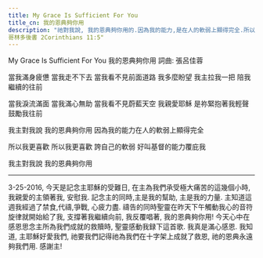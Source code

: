 ```yaml
---
title: My Grace Is Sufficient For You
title_cn: 我的恩典夠你用
description: "祂對我說, 我的恩典夠你用的.因為我的能力,是在人的軟弱上顯得完全.所以我更喜歡誇自己的軟弱,好叫基督的能力覆庇我.But He said to me, "My grace is sufficient for you, for my power is made perfect in weakness.  Therefore I will boast all the more gladly about my weaknesses, so that Christ's power may rest on me.  
哥林多後書 2Corinthians 11:5"
---
```


My Grace Is Sufficient For You
我的恩典夠你用
詞曲: 張呂佳蓉

當我滿身疲憊
當我走不下去
當我看不見前面道路
我多麼盼望 我主拉我一把
陪我繼續的往前

當我淚流滿面
當我滿心無助
當我看不見蔚藍天空
我親愛耶穌 是祢緊抱著我
​輕聲鼓勵我往前

我主對我說
我的恩典夠你用
因為我的能力在人的軟弱上顯得完全

所以我更喜歡 
​所以我更喜歡
誇自己的軟弱
好叫基督的能力覆庇我

我主對我說
​我的恩典夠你用

<hr/>

3-25-2016, 今天是記念主耶穌的受難日, 在主為我們𠄘受極大痛苦的這幾個小時, 我親愛的主領著我, 安慰我. 記念主的同時,主是我的幫助, 主是我的力量. 主知道這週我經過了禁食,代禱,爭戰, 心疲力盡. 禱告的同時聖靈在昨天下午觸動我心的音符旋律就開始給了我, 支撐著我繼續向前, 我反覆唱著, 我的恩典夠你用! 今天心中在感恩思念主所為我們成就的救贖時, 聖靈感動我録下這首歌. 我真是滿心感恩.  我知道, 主耶穌好愛我們, 祂要我們記得祂為我們在十字架上成就了救恩, 祂的恩典永遠夠我們用.  感謝主!